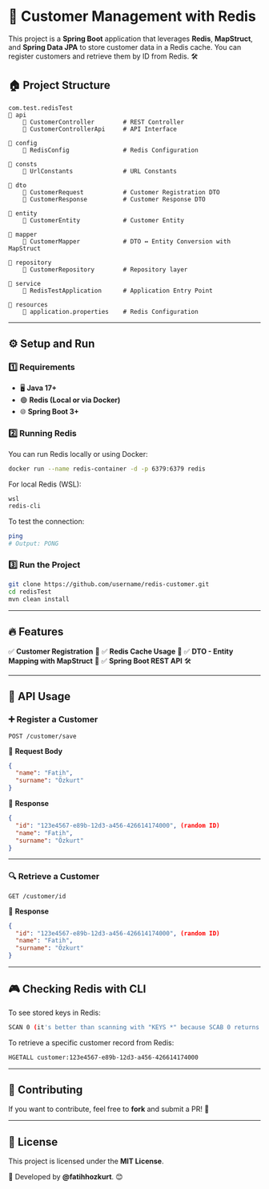 # 🚀 Customer Management with Redis

This project is a **Spring Boot** application that leverages **Redis**, **MapStruct**, and **Spring Data JPA** to store customer data in a Redis cache. You can register customers and retrieve them by ID from Redis. 🛠️

## 🏠 Project Structure

```
com.test.redisTest
🔘 api
    🔧 CustomerController        # REST Controller
    🔧 CustomerControllerApi     # API Interface

🔘 config
    🔧 RedisConfig               # Redis Configuration

🔘 consts
    🔧 UrlConstants              # URL Constants

🔘 dto
    🔧 CustomerRequest           # Customer Registration DTO
    🔧 CustomerResponse          # Customer Response DTO

🔘 entity
    🔧 CustomerEntity            # Customer Entity

🔘 mapper
    🔧 CustomerMapper            # DTO ↔ Entity Conversion with MapStruct

🔘 repository
    🔧 CustomerRepository        # Repository layer

🔘 service
    🔧 RedisTestApplication      # Application Entry Point

🔘 resources
    🔧 application.properties    # Redis Configuration
```

---

## ⚙️ Setup and Run

### 1️⃣ **Requirements**

- 🖥️ **Java 17+**
- 🟢 **Redis (Local or via Docker)**
- 🌐 **Spring Boot 3+**

### 2️⃣ **Running Redis**

You can run Redis locally or using Docker:

```sh
docker run --name redis-container -d -p 6379:6379 redis
```

For local Redis (WSL):

```sh
wsl
redis-cli
```

To test the connection:

```sh
ping
# Output: PONG
```

### 3️⃣ **Run the Project**

```sh
git clone https://github.com/username/redis-customer.git
cd redisTest
mvn clean install
```

---

## 🔥 **Features**

✅ **Customer Registration** 📝
✅ **Redis Cache Usage** 🚀
✅ **DTO - Entity Mapping with MapStruct** 🔄
✅ **Spring Boot REST API** 🛠️

---

## 📌 **API Usage**

### ➕ **Register a Customer**

```http
POST /customer/save
```

👥 **Request Body**

```json
{
  "name": "Fatih",
  "surname": "Özkurt"
}
```

🔄 **Response**

```json
{
  "id": "123e4567-e89b-12d3-a456-426614174000", (random ID)
  "name": "Fatih",
  "surname": "Özkurt"
}
```

---

### 🔍 **Retrieve a Customer**

```http
GET /customer/id
```

🔄 **Response**

```json
{
  "id": "123e4567-e89b-12d3-a456-426614174000", (random ID)
  "name": "Fatih",
  "surname": "Özkurt"
}
```

---

## 🎮 **Checking Redis with CLI**

To see stored keys in Redis:

```sh
SCAN 0 (it's better than scanning with "KEYS *" because SCAB 0 returns values as clusters with the help of a pointer and it does not block the other threads)
```

To retrieve a specific customer record from Redis:

```sh
HGETALL customer:123e4567-e89b-12d3-a456-426614174000
```

---

## 🤝 **Contributing**

If you want to contribute, feel free to **fork** and submit a PR! 🚀

---

## 📝 **License**

This project is licensed under the **MIT License**.

📌 Developed by **@fatihhozkurt**. 😊

